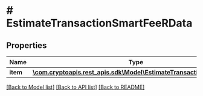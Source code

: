 # # EstimateTransactionSmartFeeRData

## Properties

Name | Type | Description | Notes
------------ | ------------- | ------------- | -------------
**item** | [**\com.cryptoapis.rest_apis.sdk\Model\EstimateTransactionSmartFeeRI**](EstimateTransactionSmartFeeRI.md) |  |

[[Back to Model list]](../../README.md#models) [[Back to API list]](../../README.md#endpoints) [[Back to README]](../../README.md)
